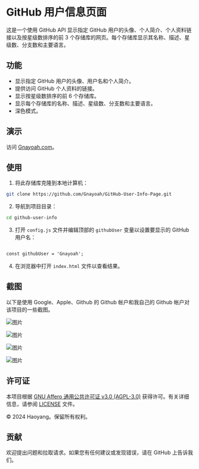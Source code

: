 # GitHub 用户信息页面

这是一个使用 GitHub API 显示指定 GitHub 用户的头像、个人简介、个人资料链接以及按星级数排序的前 3 个存储库的网页。每个存储库显示其名称、描述、星级数、分支数和主要语言。

## 功能

- 显示指定 GitHub 用户的头像、用户名和个人简介。
- 提供访问 GitHub 个人资料的链接。
- 显示按星级数排序的前 6 个存储库。
- 显示每个存储库的名称、描述、星级数、分支数和主要语言。
- 深色模式。

## 演示
访问 [Gnayoah.com](https://gnayoah.com/)。

## 使用

1. 将此存储库克隆到本地计算机：

```bash
git clone https://github.com/Gnayoah/GitHub-User-Info-Page.git
```

2. 导航到项目目录：

```bash
cd github-user-info
```

3. 打开 `config.js` 文件并编辑顶部的 `githubUser` 变量以设置要显示的 GitHub 用户名：

```html

const githubUser = 'Gnayoah'; 

```

4. 在浏览器中打开 `index.html` 文件以查看结果。

## 截图
以下是使用 Google、Apple、Github 的 Github 帐户和我自己的 Github 帐户对该项目的一些截图。

![图片](https://github.com/Gnayoah/GitHub-User-Info-Page/assets/79068081/46146066-c6ef-4891-8908-a8448bc2996e)

![图片](https://github.com/Gnayoah/GitHub-User-Info-Page/assets/79068081/9b1011a5-abc2-4fcc-9af7-8565a80ff346)

![图片](https://github.com/Gnayoah/GitHub-User-Info-Page/assets/79068081/9abeee98-6054-4eda-9755-d60f86bd707f)

![图片](https://github.com/Gnayoah/GitHub-User-Info-Page/assets/79068081/cdb63aa9-1662-494e-b8e8-60bbd13737af)

## 许可证

本项目根据 [GNU Affero 通用公共许可证 v3.0 (AGPL-3.0)](LICENSE) 获得许可。有关详细信息，请参阅 [LICENSE](LICENSE) 文件。

© 2024 Haoyang。保留所有权利。

## 贡献

欢迎提出问题和拉取请求。如果您有任何建议或发现错误，请在 GitHub 上告诉我们。
